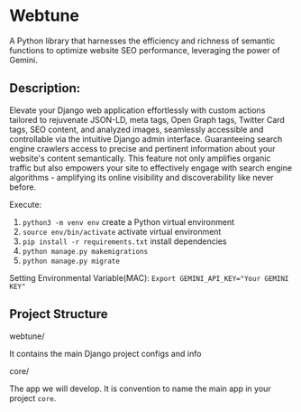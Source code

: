 # Webtune

A Python library that harnesses the efficiency and richness of semantic functions to optimize website SEO performance, leveraging the power of Gemini.

## Description:

Elevate your Django web application effortlessly with custom actions tailored to rejuvenate JSON-LD, meta tags, Open Graph tags, Twitter Card tags, SEO content, and analyzed images, seamlessly accessible and controllable via the intuitive Django admin interface. Guaranteeing search engine crawlers access to precise and pertinent information about your website's content semantically. This feature not only amplifies organic traffic but also empowers your site to effectively engage with search engine algorithms - amplifying its online visibility and discoverability like never before.


Execute:

1. `python3 -m venv env` create a Python virtual environment
2. `source env/bin/activate` activate virtual environment
3. `pip install -r requirements.txt` install dependencies
4. `python manage.py makemigrations`
5. `python manage.py migrate`

Setting Environmental Variable(MAC):
`Export GEMINI_API_KEY="Your GEMINI KEY"`

## Project Structure

webtune/

It contains the main Django project configs and info

core/

The app we will develop. It is convention to name the main app in your project `core`.
